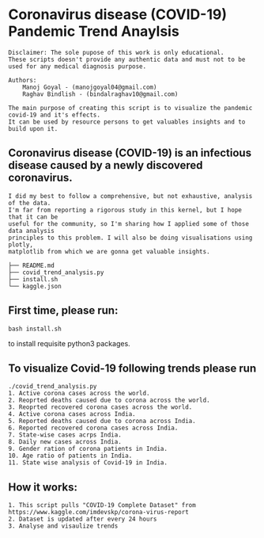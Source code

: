 # Coronavirus disease (COVID-19) Pandemic Trend Anaylsis 

    Disclaimer: The sole pupose of this work is only educational. 
    These scripts doesn't provide any authentic data and must not to be used for any medical diagnosis purpose.
    
    Authors:
        Manoj Goyal - (manojgoyal04@gmail.com)
        Raghav Bindlish - (bindalraghav10@gmail.com)

    The main purpose of creating this script is to visualize the pandemic covid-19 and it's effects. 
    It can be used by resource persons to get valuables insights and to build upon it.

## Coronavirus disease (COVID-19) is an infectious disease caused by a newly discovered coronavirus. 


    I did my best to follow a comprehensive, but not exhaustive, analysis of the data. 
    I'm far from reporting a rigorous study in this kernel, but I hope that it can be 
    useful for the community, so I'm sharing how I applied some of those data analysis 
    principles to this problem. I will also be doing visualisations using  plotly, 
    matplotlib from which we are gonna get valuable insights. 


```.
├── README.md
├── covid_trend_analysis.py
├── install.sh
└── kaggle.json
```

## First time, please run: 
    bash install.sh
 to install requisite python3 packages.

## To visualize Covid-19 following trends please run 
    ./covid_trend_analysis.py
    1. Active corona cases across the world.
    2. Reoprted deaths caused due to corona across the world.
    3. Reoprted recovered corona cases across the world.
    4. Active corona cases across India.
    5. Reported deaths caused due to corona across India.
    6. Reported recovered corona cases across India.
    7. State-wise cases acrps India.
    8. Daily new cases across India.
    9. Gender ration of corona patients in India.
    10. Age ratio of patients in India.
    11. State wise analysis of Covid-19 in India.

## How it works:
    1. This script pulls "COVID-19 Complete Dataset" from https://www.kaggle.com/imdevskp/corona-virus-report
    2. Dataset is updated after every 24 hours
    3. Analyse and visaulize trends

